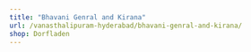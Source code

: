 ```yaml
---
title: "Bhavani Genral and Kirana"
url: /vanasthalipuram-hyderabad/bhavani-genral-and-kirana/
shop: Dorfladen
---
```

